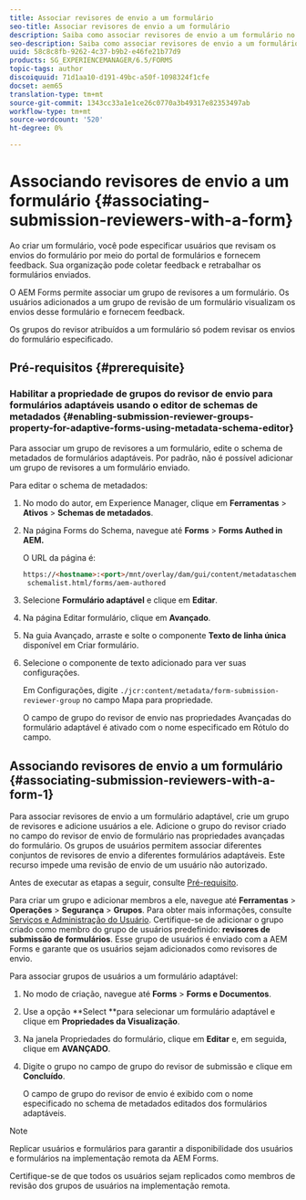 ```yaml
---
title: Associar revisores de envio a um formulário
seo-title: Associar revisores de envio a um formulário
description: Saiba como associar revisores de envio a um formulário no AEM Forms. Os revisores associados analisam um formulário enviado por meio do portal de formulários.
seo-description: Saiba como associar revisores de envio a um formulário no AEM Forms. Os revisores associados analisam um formulário enviado por meio do portal de formulários.
uuid: 58c8c8fb-9262-4c37-b9b2-e46fe21b77d9
products: SG_EXPERIENCEMANAGER/6.5/FORMS
topic-tags: author
discoiquuid: 71d1aa10-d191-49bc-a50f-1098324f1cfe
docset: aem65
translation-type: tm+mt
source-git-commit: 1343cc33a1e1ce26c0770a3b49317e82353497ab
workflow-type: tm+mt
source-wordcount: '520'
ht-degree: 0%

---
```



# Associando revisores de envio a um formulário {#associating-submission-reviewers-with-a-form}

Ao criar um formulário, você pode especificar usuários que revisam os envios do formulário por meio do portal de formulários e fornecem feedback. Sua organização pode coletar feedback e retrabalhar os formulários enviados.

O AEM Forms permite associar um grupo de revisores a um formulário. Os usuários adicionados a um grupo de revisão de um formulário visualizam os envios desse formulário e fornecem feedback.

Os grupos do revisor atribuídos a um formulário só podem revisar os envios do formulário especificado.

## Pré-requisitos {#prerequisite}

### Habilitar a propriedade de grupos do revisor de envio para formulários adaptáveis usando o editor de schemas de metadados {#enabling-submission-reviewer-groups-property-for-adaptive-forms-using-metadata-schema-editor}

Para associar um grupo de revisores a um formulário, edite o schema de metadados de formulários adaptáveis. Por padrão, não é possível adicionar um grupo de revisores a um formulário enviado.

Para editar o schema de metadados:

1. No modo do autor, em Experience Manager, clique em **Ferramentas** > **Ativos** > **Schemas de metadados**.
1. Na página Forms do Schema, navegue até **Forms** > **Forms Authed in AEM.**

   O URL da página é:

   ```html
   https://<hostname>:<port>/mnt/overlay/dam/gui/content/metadataschemaeditor/
    schemalist.html/forms/aem-authored
   ```

1. Selecione **Formulário adaptável** e clique em **Editar**.
1. Na página Editar formulário, clique em **Avançado**.
1. Na guia Avançado, arraste e solte o componente **Texto de linha única** disponível em Criar formulário.
1. Selecione o componente de texto adicionado para ver suas configurações.

   Em Configurações, digite `./jcr:content/metadata/form-submission-reviewer-group` no campo Mapa para propriedade.

   O campo de grupo do revisor de envio nas propriedades Avançadas do formulário adaptável é ativado com o nome especificado em Rótulo do campo.

## Associando revisores de envio a um formulário {#associating-submission-reviewers-with-a-form-1}

Para associar revisores de envio a um formulário adaptável, crie um grupo de revisores e adicione usuários a ele. Adicione o grupo do revisor criado no campo do revisor de envio de formulário nas propriedades avançadas do formulário.
Os grupos de usuários permitem associar diferentes conjuntos de revisores de envio a diferentes formulários adaptáveis. Este recurso impede uma revisão de envio de um usuário não autorizado.

Antes de executar as etapas a seguir, consulte [Pré-requisito](../../forms/using/adding-reviewers-form.md#prerequisite).

Para criar um grupo e adicionar membros a ele, navegue até **Ferramentas** > **Operações** > **Segurança** > **Grupos**.
Para obter mais informações, consulte [Serviços e Administração do Usuário](/help/sites-administering/security.md).
Certifique-se de adicionar o grupo criado como membro do grupo de usuários predefinido: **revisores de submissão de formulários**. Esse grupo de usuários é enviado com a AEM Forms e garante que os usuários sejam adicionados como revisores de envio.

Para associar grupos de usuários a um formulário adaptável:

1. No modo de criação, navegue até **Forms** > **Forms e Documentos**.
1. Use a opção **Select **para selecionar um formulário adaptável e clique em **Propriedades da Visualização**.
1. Na janela Propriedades do formulário, clique em **Editar** e, em seguida, clique em **AVANÇADO**.
1. Digite o grupo no campo de grupo do revisor de submissão e clique em **Concluído**.

   O campo de grupo do revisor de envio é exibido com o nome especificado no schema de metadados editados dos formulários adaptáveis.

>[!NOTE]
>
>Replicar usuários e formulários para garantir a disponibilidade dos usuários e formulários na implementação remota da AEM Forms.
>
>Certifique-se de que todos os usuários sejam replicados como membros de revisão dos grupos de usuários na implementação remota.

